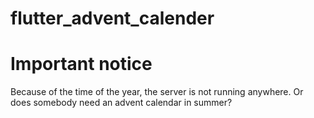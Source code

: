 # flutter_advent_calender

# Important notice
Because of the time of the year, the server is not running anywhere. Or does somebody need an advent calendar in summer?
